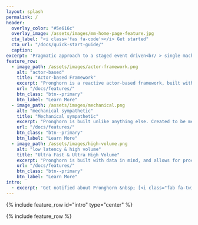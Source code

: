 ```yaml
---
layout: splash
permalink: /
header:
  overlay_color: "#5e616c"
  overlay_image: /assets/images/mm-home-page-feature.jpg
  cta_label: "<i class='fas fa-code'></i> Get started"
  cta_url: "/docs/quick-start-guide/"
  caption:
excerpt: 'Pragmatic approach to a staged event driven<br/ > single machine embedded micro-framework.<br /> <br /><br /> {::nomarkdown}{:/nomarkdown}'
feature_row:
  - image_path: /assets/images/actor-framework.png
    alt: "actor-based"
    title: "Actor-based Framework"
    excerpt: "Pronghorn is a reactive actor-based framework, built with Java 8. With business aware scheduling, Pronghorn allows developers to build powerful products without worrying about thread safety, scheduling, etc..."
    url: "/docs/features/"
    btn_class: "btn--primary"
    btn_label: "Learn More"
  - image_path: /assets/images/mechanical.png
    alt: "mechanical sympathetic"
    title: "Mechanical sympathetic"
    excerpt: "Pronghorn is built unlike anything else. Created to be mechanical sympathetic, Pronghorn allows for a non-blocking garbage-free runtime while ensuring correctness of your program."
    url: "/docs/features/"
    btn_class: "btn--primary"
    btn_label: "Learn More"
  - image_path: /assets/images/high-volume.png
    alt: "low latency & high volume"
    title: "Ultra Fast & Ultra High Volume"
    excerpt: "Pronghorn is built with data in mind, and allows for processing of data with very low latency and incredibly high volume while having a minimal memory footprint."
    url: "/docs/features/"
    btn_class: "btn--primary"
    btn_label: "Learn More"
intro:
  - excerpt: 'Get notified about Pronghorn &nbsp; [<i class="fab fa-twitter"></i> @nathantippy](https://twitter.com/nathantippy){: .btn .btn--twitter}'
---
```


{% include feature_row id="intro" type="center" %}

{% include feature_row %}